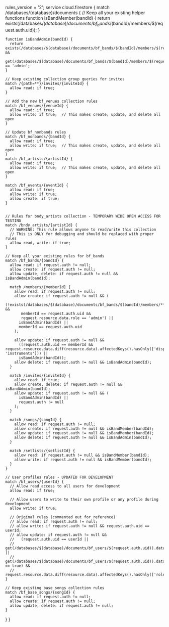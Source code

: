 rules_version = '2';
service cloud.firestore {
  match /databases/{database}/documents {
    // Keep all your existing helper functions
    function isBandMember(bandId) {
      return exists(/databases/$(database)/documents/bf_bands/$(bandId)/members/$(request.auth.uid));
    }
    
    function isBandAdmin(bandId) {
      return exists(/databases/$(database)/documents/bf_bands/$(bandId)/members/$(request.auth.uid)) &&
        get(/databases/$(database)/documents/bf_bands/$(bandId)/members/$(request.auth.uid)).data.role == 'admin';
    }

    // Keep existing collection group queries for invites
    match /{path=**}/invites/{inviteId} {
      allow read: if true;
    }
    
    // Add the new bf_venues collection rules
    match /bf_venues/{venueId} {
      allow read: if true;
      allow write: if true;  // This makes create, update, and delete all open
    }

    // Update bf_nonbands rules 
    match /bf_nonbands/{bandId} {
      allow read: if true;
      allow write: if true;  // This makes create, update, and delete all open
    }
    match /bf_artists/{artistId} {
      allow read: if true;
      allow write: if true;  // This makes create, update, and delete all open
    }

    match /bf_events/{eventId} {
      allow read: if true;
      allow write: if true;
      allow create: if true;
    }

    
    // Rules for bndy_artists collection - TEMPORARY WIDE OPEN ACCESS FOR TESTING
    match /bndy_artists/{artistId} {
      // WARNING: This rule allows anyone to read/write this collection
      // This is ONLY for debugging and should be replaced with proper rules
      allow read, write: if true;
    }

    // Keep all your existing rules for bf_bands
    match /bf_bands/{bandId} {
      allow read: if request.auth != null;
      allow create: if request.auth != null;
      allow update, delete: if request.auth != null && isBandAdmin(bandId);

      match /members/{memberId} {
        allow read: if request.auth != null;
        allow create: if request.auth != null && (
          (!exists(/databases/$(database)/documents/bf_bands/$(bandId)/members/**) && 
           memberId == request.auth.uid && 
           request.resource.data.role == 'admin') ||
          isBandAdmin(bandId) ||
          memberId == request.auth.uid
        );
        
        allow update: if request.auth != null && 
          ((request.auth.uid == memberId && request.resource.data.diff(resource.data).affectedKeys().hasOnly(['displayName', 'instruments'])) || 
          isBandAdmin(bandId));
        allow delete: if request.auth != null && isBandAdmin(bandId);
      }

      match /invites/{inviteId} {
        allow read: if true;
        allow create, delete: if request.auth != null && isBandAdmin(bandId);
        allow update: if request.auth != null && (
          isBandAdmin(bandId) ||
          request.auth != null
        );
      }

      match /songs/{songId} {
        allow read: if request.auth != null;
        allow create: if request.auth != null && isBandMember(bandId);
        allow update: if request.auth != null && isBandMember(bandId);
        allow delete: if request.auth != null && isBandAdmin(bandId);
      }

      match /setlists/{setlistId} {
        allow read: if request.auth != null && isBandMember(bandId);
        allow write: if request.auth != null && isBandMember(bandId);
      }
    }

    // User profiles rules - UPDATED FOR DEVELOPMENT
    match /bf_users/{userId} {
      // Allow read access to all users for development
      allow read: if true;
      
      // Allow users to write to their own profile or any profile during development
      allow write: if true;
      
      // Original rules (commented out for reference)
      // allow read: if request.auth != null;
      // allow write: if request.auth != null && request.auth.uid == userId;
      // allow update: if request.auth != null && 
      //   (request.auth.uid == userId || 
      //    get(/databases/$(database)/documents/bf_users/$(request.auth.uid)).data.roles.hasAny(['admin']) || 
      //    get(/databases/$(database)/documents/bf_users/$(request.auth.uid)).data.godMode == true) && 
      //   request.resource.data.diff(resource.data).affectedKeys().hasOnly(['roles']);
    }
    
    // Keep existing base songs collection rules
    match /bf_base_songs/{songId} {
      allow read: if request.auth != null;
      allow create: if request.auth != null;
      allow update, delete: if request.auth != null;
    }
  }
}